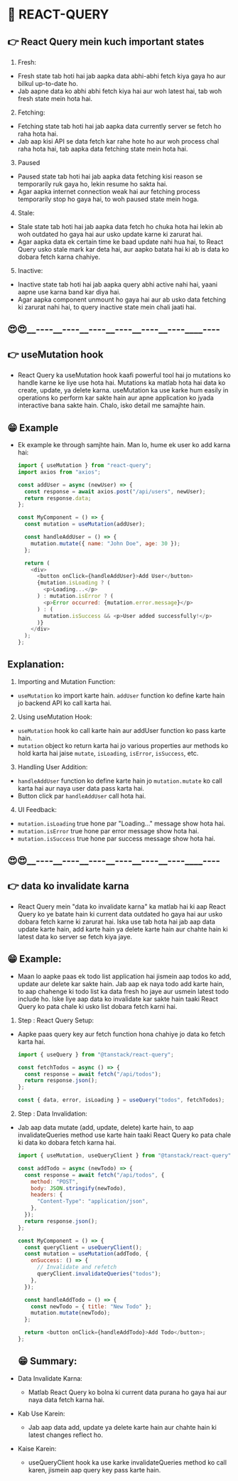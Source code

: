 # 🚀 REACT-QUERY

## 👉 React Query mein kuch important states

1. Fresh:

- Fresh state tab hoti hai jab aapka data abhi-abhi fetch kiya gaya ho aur bilkul up-to-date ho.
- Jab aapne data ko abhi abhi fetch kiya hai aur woh latest hai, tab woh fresh state mein hota hai.

2. Fetching:

- Fetching state tab hoti hai jab aapka data currently server se fetch ho raha hota hai.
- Jab aap kisi API se data fetch kar rahe hote ho aur woh process chal raha hota hai, tab aapka data fetching state mein hota hai.

3. Paused

- Paused state tab hoti hai jab aapka data fetching kisi reason se temporarily ruk gaya ho, lekin resume ho sakta hai.
- Agar aapka internet connection weak hai aur fetching process temporarily stop ho gaya hai, to woh paused state mein hoga.

4. Stale:

- Stale state tab hoti hai jab aapka data fetch ho chuka hota hai lekin ab woh outdated ho gaya hai aur usko update karne ki zarurat hai.
- Agar aapka data ek certain time ke baad update nahi hua hai, to React Query usko stale mark kar deta hai, aur aapko batata hai ki ab is data ko dobara fetch karna chahiye.

5. Inactive:

- Inactive state tab hoti hai jab aapka query abhi active nahi hai, yaani aapne use karna band kar diya hai.
- Agar aapka component unmount ho gaya hai aur ab usko data fetching ki zarurat nahi hai, to query inactive state mein chali jaati hai.

## 😍😍\_**\_----\_\_**----\_**\_----\_\_**----\_**\_----\_\_**----\_\_\_\_----

## 👉 useMutation hook

- React Query ka useMutation hook kaafi powerful tool hai jo mutations ko handle karne ke liye use hota hai. Mutations ka matlab hota hai data ko create, update, ya delete karna. useMutation ka use karke hum easily in operations ko perform kar sakte hain aur apne application ko jyada interactive bana sakte hain. Chalo, isko detail me samajhte hain.

## 😁 Example

- Ek example ke through samjhte hain. Man lo, hume ek user ko add karna hai:

  ```js
  import { useMutation } from "react-query";
  import axios from "axios";

  const addUser = async (newUser) => {
    const response = await axios.post("/api/users", newUser);
    return response.data;
  };

  const MyComponent = () => {
    const mutation = useMutation(addUser);

    const handleAddUser = () => {
      mutation.mutate({ name: "John Doe", age: 30 });
    };

    return (
      <div>
        <button onClick={handleAddUser}>Add User</button>
        {mutation.isLoading ? (
          <p>Loading...</p>
        ) : mutation.isError ? (
          <p>Error occurred: {mutation.error.message}</p>
        ) : (
          mutation.isSuccess && <p>User added successfully!</p>
        )}
      </div>
    );
  };
  ```

## Explanation:

1. Importing and Mutation Function:

- `useMutation` ko import karte hain.
  `addUser` function ko define karte hain jo backend API ko call karta hai.

2. Using useMutation Hook:

- `useMutation` hook ko call karte hain aur addUser function ko pass karte hain.
- `mutation` object ko return karta hai jo various properties aur methods ko hold karta hai jaise `mutate`, `isLoading`, `isError`, `isSuccess`, etc.

3. Handling User Addition:

- `handleAddUser` function ko define karte hain jo `mutation.mutate` ko call karta hai aur naya user data pass karta hai.
- Button click par `handleAddUser` call hota hai.

4. UI Feedback:

- `mutation.isLoading` true hone par "Loading..." message show hota hai.
- `mutation.isError` true hone par error message show hota hai.
- `mutation.isSuccess` true hone par success message show hota hai.

## 😍😍\_**\_----\_\_**----\_**\_----\_\_**----\_**\_----\_\_**----\_\_\_\_----

## 👉 data ko invalidate karna

- React Query mein "data ko invalidate karna" ka matlab hai ki aap React Query ko ye batate hain ki current data outdated ho gaya hai aur usko dobara fetch karne ki zarurat hai. Iska use tab hota hai jab aap data update karte hain, add karte hain ya delete karte hain aur chahte hain ki latest data ko server se fetch kiya jaye.

## 😁 Example:

- Maan lo aapke paas ek todo list application hai jismein aap todos ko add, update aur delete kar sakte hain. Jab aap ek naya todo add karte hain, to aap chahenge ki todo list ka data fresh ho jaye aur usmein latest todo include ho. Iske liye aap data ko invalidate kar sakte hain taaki React Query ko pata chale ki usko list dobara fetch karni hai.

1. Step : React Query Setup:

- Aapke paas query key aur fetch function hona chahiye jo data ko fetch karta hai.

  ```js
  import { useQuery } from "@tanstack/react-query";

  const fetchTodos = async () => {
    const response = await fetch("/api/todos");
    return response.json();
  };

  const { data, error, isLoading } = useQuery("todos", fetchTodos);
  ```

2. Step : Data Invalidation:

- Jab aap data mutate (add, update, delete) karte hain, to aap invalidateQueries method use karte hain taaki React Query ko pata chale ki data ko dobara fetch karna hai.

  ```js
  import { useMutation, useQueryClient } from "@tanstack/react-query";

  const addTodo = async (newTodo) => {
    const response = await fetch("/api/todos", {
      method: "POST",
      body: JSON.stringify(newTodo),
      headers: {
        "Content-Type": "application/json",
      },
    });
    return response.json();
  };

  const MyComponent = () => {
    const queryClient = useQueryClient();
    const mutation = useMutation(addTodo, {
      onSuccess: () => {
        // Invalidate and refetch
        queryClient.invalidateQueries("todos");
      },
    });

    const handleAddTodo = () => {
      const newTodo = { title: "New Todo" };
      mutation.mutate(newTodo);
    };

    return <button onClick={handleAddTodo}>Add Todo</button>;
  };
  ```

  ## 😁 Summary:

- Data Invalidate Karna:

  - Matlab React Query ko bolna ki current data purana ho gaya hai aur naya data fetch karna hai.

- Kab Use Karein:

  - Jab aap data add, update ya delete karte hain aur chahte hain ki latest changes reflect ho.

- Kaise Karein:

  - useQueryClient hook ka use karke invalidateQueries method ko call karen, jismein aap query key pass karte hain.
